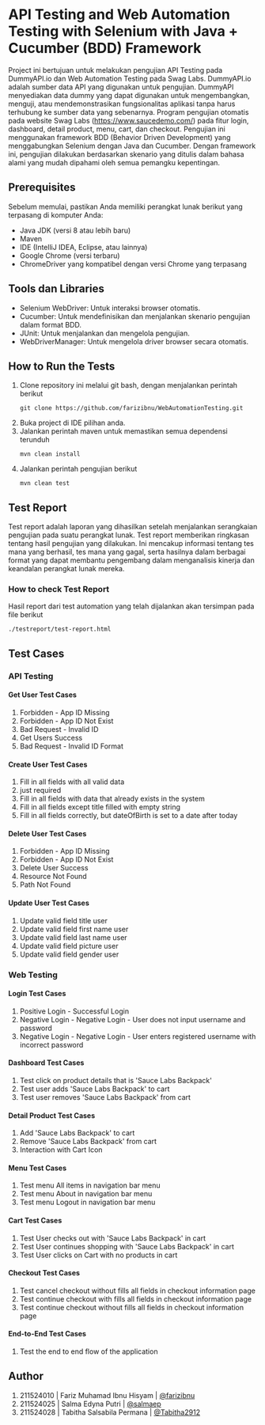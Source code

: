 # API Testing and Web Automation Testing with Selenium with Java + Cucumber (BDD) Framework
Project ini bertujuan untuk melakukan pengujian API Testing pada DummyAPI.io dan Web Automation Testing pada Swag Labs. 
DummyAPI.io adalah sumber data API yang digunakan untuk pengujian. DummyAPI menyediakan data dummy yang dapat digunakan untuk mengembangkan, menguji, atau mendemonstrasikan fungsionalitas aplikasi tanpa harus terhubung ke sumber data yang sebenarnya. 
Program pengujian otomatis pada website Swag Labs (https://www.saucedemo.com/) pada fitur login, dashboard, detail product, menu, cart, dan checkout. Pengujian ini menggunakan framework BDD (Behavior Driven Development) yang menggabungkan Selenium dengan Java dan Cucumber. Dengan framework ini, pengujian dilakukan berdasarkan skenario yang ditulis dalam bahasa alami yang mudah dipahami oleh semua pemangku kepentingan.

## Prerequisites
Sebelum memulai, pastikan Anda memiliki perangkat lunak berikut yang terpasang di komputer Anda:
- Java JDK (versi 8 atau lebih baru)
- Maven
- IDE (IntelliJ IDEA, Eclipse, atau lainnya)
- Google Chrome (versi terbaru)
- ChromeDriver yang kompatibel dengan versi Chrome yang terpasang

## Tools dan Libraries
- Selenium WebDriver: Untuk interaksi browser otomatis.
- Cucumber: Untuk mendefinisikan dan menjalankan skenario pengujian dalam format BDD.
- JUnit: Untuk menjalankan dan mengelola pengujian.
- WebDriverManager: Untuk mengelola driver browser secara otomatis.

## How to Run the Tests
1. Clone repository ini melalui git bash, dengan menjalankan perintah berikut
   ```
   git clone https://github.com/farizibnu/WebAutomationTesting.git
   ```
3. Buka project di IDE pilihan anda.
4. Jalankan perintah maven untuk memastikan semua dependensi terunduh
   ```
   mvn clean install
   ```
6. Jalankan perintah pengujian berikut
   ```
   mvn clean test
   ```

## Test Report
Test report adalah laporan yang dihasilkan setelah menjalankan serangkaian pengujian pada suatu perangkat lunak. Test report memberikan ringkasan tentang hasil pengujian yang dilakukan. Ini mencakup informasi tentang tes mana yang berhasil, tes mana yang gagal, serta hasilnya dalam berbagai format yang dapat membantu pengembang dalam menganalisis kinerja dan keandalan perangkat lunak mereka.

### How to check Test Report
Hasil report dari test automation yang telah dijalankan akan tersimpan pada file berikut
```
./testreport/test-report.html
```

## Test Cases
### API Testing
#### Get User Test Cases
1. Forbidden - App ID Missing
2. Forbidden - App ID Not Exist
3. Bad Request - Invalid ID
4. Get Users Success
5. Bad Request - Invalid ID Format

#### Create User Test Cases
1. Fill in all fields with all valid data
2. just required
3. Fill in all fields with data that already exists in the system
4. Fill in all fields except title filled with empty string
5. Fill in all fields correctly, but dateOfBirth is set to a date after today
   
#### Delete User Test Cases
1. Forbidden - App ID Missing
2. Forbidden - App ID Not Exist
3. Delete User Success
4. Resource Not Found
5. Path Not Found

#### Update User Test Cases
1. Update valid field title user
2. Update valid field first name user
3. Update valid field last name user
4. Update valid field picture user
5. Update valid field gender user

### Web Testing
#### Login Test Cases
1. Positive Login - Successful Login
2. Negative Login - Negative Login - User does not input username and password
3. Negative Login - Negative Login - User enters registered username with incorrect password

#### Dashboard Test Cases
1. Test click on product details that is 'Sauce Labs Backpack'
2. Test user adds 'Sauce Labs Backpack' to cart
3. Test user removes 'Sauce Labs Backpack' from cart

#### Detail Product Test Cases
1. Add 'Sauce Labs Backpack' to cart
2. Remove 'Sauce Labs Backpack' from cart
3. Interaction with Cart Icon

#### Menu Test Cases
1. Test menu All items in navigation bar menu
2. Test menu About in navigation bar menu
3. Test menu Logout in navigation bar menu

#### Cart Test Cases
1. Test User checks out with 'Sauce Labs Backpack' in cart
2. Test User continues shopping with 'Sauce Labs Backpack' in cart
3. Test User clicks on Cart with no products in cart

#### Checkout Test Cases
1. Test cancel checkout without fills all fields in checkout information page
2. Test continue checkout with fills all fields in checkout information page
3. Test continue checkout without fills all fields in checkout information page

#### End-to-End Test Cases
1. Test the end to end flow of the application


## Author
1. 211524010 | Fariz Muhamad Ibnu Hisyam | [@farizibnu](https://github.com/farizibnu)
2. 211524025 | Salma Edyna Putri | [@salmaep](https://github.com/salmaep)
3. 211524028 | Tabitha Salsabila Permana | [@Tabitha2912](https://github.com/Tabitha2912)

